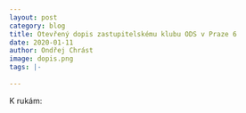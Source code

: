 ```yaml
---
layout: post
category: blog
title: Otevřený dopis zastupitelskému klubu ODS v Praze 6
date: 2020-01-11
author: Ondřej Chrást
image: dopis.png
tags: |-
  
---
```


K rukám: 
